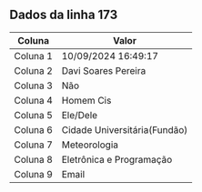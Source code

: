 ## Dados da linha 173

| Coluna | Valor |
|--------|-------|
| Coluna 1 | 10/09/2024 16:49:17 |
| Coluna 2 | Davi Soares Pereira |
| Coluna 3 | Não |
| Coluna 4 | Homem Cis |
| Coluna 5 | Ele/Dele |
| Coluna 6 | Cidade Universitária(Fundão) |
| Coluna 7 | Meteorologia |
| Coluna 8 | Eletrônica e Programação |
| Coluna 9 | Email |

